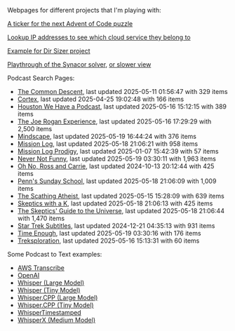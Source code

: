 Webpages for different projects that I'm playing with:

[A ticker for the next Advent of Code puzzle](https://seligman.github.io/aoc_ticker.html)

[Lookup IP addresses to see which cloud service they belong to](https://seligman.github.io/cloud-ips/index.html)

[Example for Dir Sizer project](https://seligman.github.io/dir_sizer/cost_example.html)

[Playthrough of the Synacor solver](https://seligman.github.io/synacor/run_script_speed.html), [or slower view](https://seligman.github.io/synacor/run_script.html)

Podcast Search Pages:
<!-- Podcasts Start -->
* [The Common Descent](https://seligman.github.io/podcasts/common_descent/common_descent.html), last updated 2025-05-11 01:56:47 with 329 items
* [Cortex](https://seligman.github.io/podcasts/cortex_pod/cortex_pod.html), last updated 2025-04-25 19:02:48 with 166 items
* [Houston We Have a Podcast](https://seligman.github.io/podcasts/houston_we_have_a_podcast/houston_we_have_a_podcast.html), last updated 2025-05-16 15:12:15 with 389 items
* [The Joe Rogan Experience](https://seligman.github.io/podcasts/jre/jre.html), last updated 2025-05-16 17:29:29 with 2,500 items
* [Mindscape](https://seligman.github.io/podcasts/mindscape/mindscape.html), last updated 2025-05-19 16:44:24 with 376 items
* [Mission Log](https://seligman.github.io/podcasts/mission_log/mission_log.html), last updated 2025-05-18 21:06:21 with 958 items
* [Mission Log Prodigy](https://seligman.github.io/podcasts/ml_prodigy/ml_prodigy.html), last updated 2025-01-07 15:42:39 with 57 items
* [Never Not Funny](https://seligman.github.io/podcasts/nevernotfunny/nevernotfunny.html), last updated 2025-05-19 03:30:11 with 1,963 items
* [Oh No, Ross and Carrie](https://seligman.github.io/podcasts/oh_no/oh_no.html), last updated 2024-10-13 20:12:44 with 425 items
* [Penn's Sunday School](https://seligman.github.io/podcasts/penn_sunday_school/penn_sunday_school.html), last updated 2025-05-18 21:06:09 with 1,009 items
* [The Scathing Atheist](https://seligman.github.io/podcasts/scathing/scathing.html), last updated 2025-05-15 15:28:09 with 639 items
* [Skeptics with a K](https://seligman.github.io/podcasts/swak/swak.html), last updated 2025-05-18 21:06:13 with 425 items
* [The Skeptics' Guide to the Universe](https://seligman.github.io/podcasts/sgu/sgu.html), last updated 2025-05-18 21:06:44 with 1,470 items
* [Star Trek Subtitles](https://seligman.github.io/star_trek_subtitles/star_trek_subtitles.html), last updated 2024-12-21 04:35:13 with 931 items
* [Time Enough](https://seligman.github.io/podcasts/time_enough/time_enough.html), last updated 2025-05-19 03:30:16 with 176 items
* [Treksploration](https://seligman.github.io/podcasts/treksploration/treksploration.html), last updated 2025-05-16 15:13:31 with 60 items
<!-- Podcasts End -->

Some Podcast to Text examples:
* [AWS Transcribe](https://seligman.github.io/podcast_to_text/Example-Results-AWS-Transcribe.html)
* [OpenAI](https://seligman.github.io/podcast_to_text/Example-Results-OpenAI.html)
* [Whisper (Large Model)](https://seligman.github.io/podcast_to_text/Example-Results-Whisper-Large.html)
* [Whisper (Tiny Model)](https://seligman.github.io/podcast_to_text/Example-Results-Whisper-Tiny.html)
* [Whisper.CPP (Large Model)](https://seligman.github.io/podcast_to_text/Example-Results-Whisper_CPP-Large.html)
* [Whisper.CPP (Tiny Model)](https://seligman.github.io/podcast_to_text/Example-Results-Whisper_CPP-Tiny.html)
* [WhisperTimestamped](https://seligman.github.io/podcast_to_text/Example-Results-WhisperTimestamped-Medium.html)
* [WhisperX (Medium Model)](https://seligman.github.io/podcast_to_text/Example-Results-WhisperX-Medium.html)
